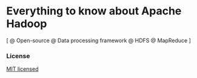 # Everything to know about Apache Hadoop

[
  @ Open-source
  @ Data processing framework
  @ HDFS
  @ MapReduce
]


### License

[MIT licensed](./LICENSE)
